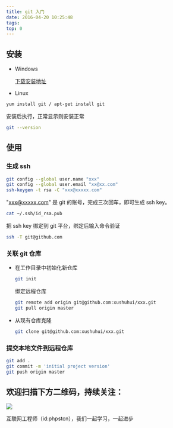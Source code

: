 ```yaml
---
title: git 入门
date: 2016-04-20 10:25:48
tags:
top: 0
---
```


## 安装

- Windows

  [下载安装地址](https://git-scm.com/downloads)

- Linux

```bash
yum install git / apt-get install git
```

安装后执行，正常显示则安装正常

```bash
git --version
```

## 使用

### 生成 ssh

```bash
git config --global user.name "xxx"
git config --global user.email "xx@xx.com"
ssh-keygen -t rsa -C "xxx@xxxxx.com"
```

"xxx@xxxxx.com" 是 git 的账号，完成三次回车，即可生成 ssh key。

```bash
cat ~/.ssh/id_rsa.pub
```

把 ssh key 绑定到 git 平台，绑定后输入命令验证

```bash
ssh -T git@github.com
```

### 关联 git 仓库

- 在工作目录中初始化新仓库

  ```bash
  git init
  ```

  绑定远程仓库

  ```bash
  git remote add origin git@github.com:xushuhui/xxx.git
  git pull origin master
  ```

- 从现有仓库克隆

  ```bash
  git clone git@github.com:xushuhui/xxx.git
  ```

### 提交本地文件到远程仓库

  ```bash
  git add .
  git commit -m 'initial project version'
  git push origin master
  ```

## 欢迎扫描下方二维码，持续关注：

![](https://ww1.sinaimg.cn/large/a616b9a4gy1g4xzv954a4j20760763yo.jpg)

互联网工程师（id:phpstcn），我们一起学习，一起进步
